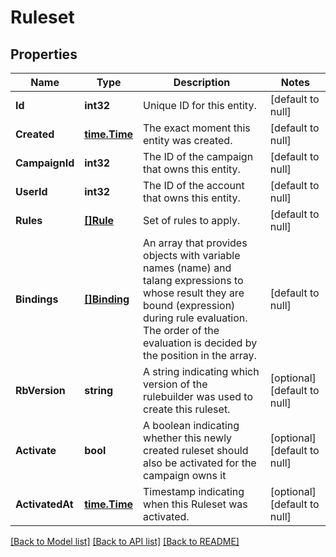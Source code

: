 # Ruleset

## Properties
Name | Type | Description | Notes
------------ | ------------- | ------------- | -------------
**Id** | **int32** | Unique ID for this entity. | [default to null]
**Created** | [**time.Time**](time.Time.md) | The exact moment this entity was created. | [default to null]
**CampaignId** | **int32** | The ID of the campaign that owns this entity. | [default to null]
**UserId** | **int32** | The ID of the account that owns this entity. | [default to null]
**Rules** | [**[]Rule**](Rule.md) | Set of rules to apply. | [default to null]
**Bindings** | [**[]Binding**](Binding.md) | An array that provides objects with variable names (name) and talang expressions to whose result they are bound (expression) during rule evaluation. The order of the evaluation is decided by the position in the array. | [default to null]
**RbVersion** | **string** | A string indicating which version of the rulebuilder was used to create this ruleset. | [optional] [default to null]
**Activate** | **bool** | A boolean indicating whether this newly created ruleset should also be activated for the campaign owns it | [optional] [default to null]
**ActivatedAt** | [**time.Time**](time.Time.md) | Timestamp indicating when this Ruleset was activated. | [optional] [default to null]

[[Back to Model list]](../README.md#documentation-for-models) [[Back to API list]](../README.md#documentation-for-api-endpoints) [[Back to README]](../README.md)


